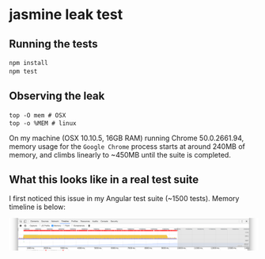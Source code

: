 # jasmine leak test

## Running the tests

```sh
npm install
npm test
```

## Observing the leak

```
top -O mem # OSX
top -o %MEM # linux
```

On my machine (OSX 10.10.5, 16GB RAM) running Chrome 50.0.2661.94, memory usage for the `Google Chrome` process starts at around 240MB of memory, and climbs linearly to ~450MB until the suite is completed.

## What this looks like in a real test suite

I first noticed this issue in my Angular test suite (~1500 tests). Memory timeline is below:

![](https://raw.githubusercontent.com/bcherny/jasmine-leak-test/master/timeline.png)
